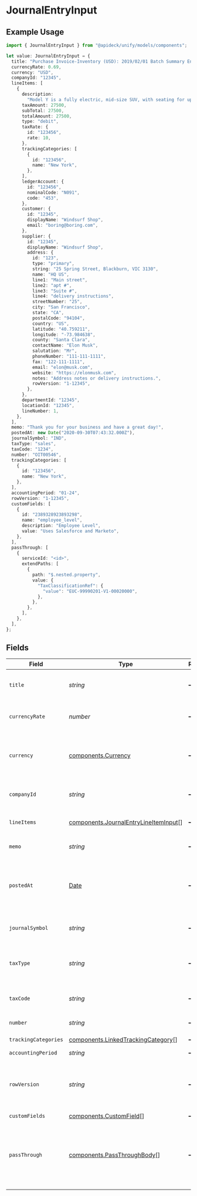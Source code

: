 # JournalEntryInput

## Example Usage

```typescript
import { JournalEntryInput } from "@apideck/unify/models/components";

let value: JournalEntryInput = {
  title: "Purchase Invoice-Inventory (USD): 2019/02/01 Batch Summary Entry",
  currencyRate: 0.69,
  currency: "USD",
  companyId: "12345",
  lineItems: [
    {
      description:
        "Model Y is a fully electric, mid-size SUV, with seating for up to seven, dual motor AWD and unparalleled protection.",
      taxAmount: 27500,
      subTotal: 27500,
      totalAmount: 27500,
      type: "debit",
      taxRate: {
        id: "123456",
        rate: 10,
      },
      trackingCategories: [
        {
          id: "123456",
          name: "New York",
        },
      ],
      ledgerAccount: {
        id: "123456",
        nominalCode: "N091",
        code: "453",
      },
      customer: {
        id: "12345",
        displayName: "Windsurf Shop",
        email: "boring@boring.com",
      },
      supplier: {
        id: "12345",
        displayName: "Windsurf Shop",
        address: {
          id: "123",
          type: "primary",
          string: "25 Spring Street, Blackburn, VIC 3130",
          name: "HQ US",
          line1: "Main street",
          line2: "apt #",
          line3: "Suite #",
          line4: "delivery instructions",
          streetNumber: "25",
          city: "San Francisco",
          state: "CA",
          postalCode: "94104",
          country: "US",
          latitude: "40.759211",
          longitude: "-73.984638",
          county: "Santa Clara",
          contactName: "Elon Musk",
          salutation: "Mr",
          phoneNumber: "111-111-1111",
          fax: "122-111-1111",
          email: "elon@musk.com",
          website: "https://elonmusk.com",
          notes: "Address notes or delivery instructions.",
          rowVersion: "1-12345",
        },
      },
      departmentId: "12345",
      locationId: "12345",
      lineNumber: 1,
    },
  ],
  memo: "Thank you for your business and have a great day!",
  postedAt: new Date("2020-09-30T07:43:32.000Z"),
  journalSymbol: "IND",
  taxType: "sales",
  taxCode: "1234",
  number: "OIT00546",
  trackingCategories: [
    {
      id: "123456",
      name: "New York",
    },
  ],
  accountingPeriod: "01-24",
  rowVersion: "1-12345",
  customFields: [
    {
      id: "2389328923893298",
      name: "employee_level",
      description: "Employee Level",
      value: "Uses Salesforce and Marketo",
    },
  ],
  passThrough: [
    {
      serviceId: "<id>",
      extendPaths: [
        {
          path: "$.nested.property",
          value: {
            "TaxClassificationRef": {
              "value": "EUC-99990201-V1-00020000",
            },
          },
        },
      ],
    },
  ],
};
```

## Fields

| Field                                                                                                                                                   | Type                                                                                                                                                    | Required                                                                                                                                                | Description                                                                                                                                             | Example                                                                                                                                                 |
| ------------------------------------------------------------------------------------------------------------------------------------------------------- | ------------------------------------------------------------------------------------------------------------------------------------------------------- | ------------------------------------------------------------------------------------------------------------------------------------------------------- | ------------------------------------------------------------------------------------------------------------------------------------------------------- | ------------------------------------------------------------------------------------------------------------------------------------------------------- |
| `title`                                                                                                                                                 | *string*                                                                                                                                                | :heavy_minus_sign:                                                                                                                                      | Journal entry title                                                                                                                                     | Purchase Invoice-Inventory (USD): 2019/02/01 Batch Summary Entry                                                                                        |
| `currencyRate`                                                                                                                                          | *number*                                                                                                                                                | :heavy_minus_sign:                                                                                                                                      | Currency Exchange Rate at the time entity was recorded/generated.                                                                                       | 0.69                                                                                                                                                    |
| `currency`                                                                                                                                              | [components.Currency](../../models/components/currency.md)                                                                                              | :heavy_minus_sign:                                                                                                                                      | Indicates the associated currency for an amount of money. Values correspond to [ISO 4217](https://en.wikipedia.org/wiki/ISO_4217).                      | USD                                                                                                                                                     |
| `companyId`                                                                                                                                             | *string*                                                                                                                                                | :heavy_minus_sign:                                                                                                                                      | The company or subsidiary id the transaction belongs to                                                                                                 | 12345                                                                                                                                                   |
| `lineItems`                                                                                                                                             | [components.JournalEntryLineItemInput](../../models/components/journalentrylineiteminput.md)[]                                                          | :heavy_minus_sign:                                                                                                                                      | Requires a minimum of 2 line items that sum to 0                                                                                                        |                                                                                                                                                         |
| `memo`                                                                                                                                                  | *string*                                                                                                                                                | :heavy_minus_sign:                                                                                                                                      | Reference for the journal entry.                                                                                                                        | Thank you for your business and have a great day!                                                                                                       |
| `postedAt`                                                                                                                                              | [Date](https://developer.mozilla.org/en-US/docs/Web/JavaScript/Reference/Global_Objects/Date)                                                           | :heavy_minus_sign:                                                                                                                                      | This is the date on which the journal entry was added. This can be different from the creation date and can also be backdated.                          | 2020-09-30T07:43:32.000Z                                                                                                                                |
| `journalSymbol`                                                                                                                                         | *string*                                                                                                                                                | :heavy_minus_sign:                                                                                                                                      | Journal symbol of the entry. For example IND for indirect costs                                                                                         | IND                                                                                                                                                     |
| `taxType`                                                                                                                                               | *string*                                                                                                                                                | :heavy_minus_sign:                                                                                                                                      | The specific category of tax associated with a transaction like sales or purchase                                                                       | sales                                                                                                                                                   |
| `taxCode`                                                                                                                                               | *string*                                                                                                                                                | :heavy_minus_sign:                                                                                                                                      | Applicable tax id/code override if tax is not supplied on a line item basis.                                                                            | 1234                                                                                                                                                    |
| `number`                                                                                                                                                | *string*                                                                                                                                                | :heavy_minus_sign:                                                                                                                                      | Journal entry number.                                                                                                                                   | OIT00546                                                                                                                                                |
| `trackingCategories`                                                                                                                                    | [components.LinkedTrackingCategory](../../models/components/linkedtrackingcategory.md)[]                                                                | :heavy_minus_sign:                                                                                                                                      | A list of linked tracking categories.                                                                                                                   |                                                                                                                                                         |
| `accountingPeriod`                                                                                                                                      | *string*                                                                                                                                                | :heavy_minus_sign:                                                                                                                                      | Accounting period                                                                                                                                       | 01-24                                                                                                                                                   |
| `rowVersion`                                                                                                                                            | *string*                                                                                                                                                | :heavy_minus_sign:                                                                                                                                      | A binary value used to detect updates to a object and prevent data conflicts. It is incremented each time an update is made to the object.              | 1-12345                                                                                                                                                 |
| `customFields`                                                                                                                                          | [components.CustomField](../../models/components/customfield.md)[]                                                                                      | :heavy_minus_sign:                                                                                                                                      | N/A                                                                                                                                                     |                                                                                                                                                         |
| `passThrough`                                                                                                                                           | [components.PassThroughBody](../../models/components/passthroughbody.md)[]                                                                              | :heavy_minus_sign:                                                                                                                                      | The pass_through property allows passing service-specific, custom data or structured modifications in request body when creating or updating resources. |                                                                                                                                                         |